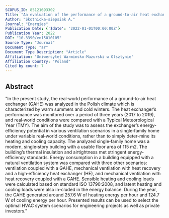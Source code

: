 ```yaml
---
SCOPUS_ID: 85121693302
Title: "An evaluation of the performance of a ground‐to‐air heat exchanger in different ventilation scenarios in a single‐family home in a climate characterized by cold winters and hot summers"
Author: "Skotnicka‐siepsiak A."
Journal: "Energies"
Publication Date: {'$date': '2022-01-01T00:00:00Z'}
Publication Year: 2022
DOI: "10.3390/en15010105"
Source Type: "Journal"
Document Type: "ar"
Document Type Description: "Article"
Affiliation: "Uniwersytet Warminsko-Mazurski w Olsztynie"
Affiliation Country: "Poland"
Cited by count: 7
---
```


## Abstract
"In the present study, the real‐world performance of a ground‐to‐air heat exchanger (GAHE) was analyzed in the Polish climate which is characterized by warm summers and cold winters. The heat exchanger’s performance was monitored over a period of three years (2017 to 2019), and real‐world conditions were compared with a Typical Meteorological Year (TMY). The aim of the study was to assess the exchanger’s energy‐efficiency potential in various ventilation scenarios in a single‐family home under variable real‐world conditions, rather than to simply deter-mine its heating and cooling capacity. The analyzed single‐family home was a modern, single‐story building with a usable floor area of 115 m2. The building’s thermal insulation and airtightness met stringent energy‐efficiency standards. Energy consumption in a building equipped with a natural ventilation system was compared with three other scenarios: ventilation coupled with a GAHE, mechanical ventilation with heat recovery and a high‐efficiency heat exchanger (HE), and mechanical ventilation with heat recovery coupled with a GAHE. Sensible heating and cooling loads were calculated based on standard ISO 13790:2008, and latent heating and cooling loads were also in-cluded in the energy balance. During the year, the GAHE generated around 257.6 W of heating energy per hour and 124.7 W of cooling energy per hour. Presented results can be used to select the optimal HVAC system scenarios for engineering projects as well as private investors."
